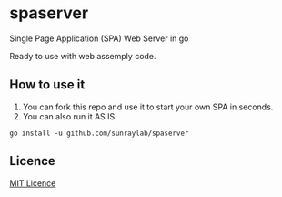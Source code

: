 # spaserver 

Single Page Application (SPA) Web Server in go

Ready to use with web assemply code.

## How to use it

1. You can fork this repo and use it to start your own SPA in seconds.
2. You can also run it AS IS

```
go install -u github.com/sunraylab/spaserver
```

## Licence

[MIT Licence](LICENSE)
